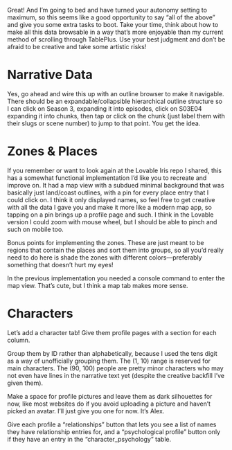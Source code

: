Great! And I’m going to bed and have turned your autonomy setting to maximum, so this seems like a good opportunity to say “all of the above” and give you some extra tasks to boot. Take your time, think about how to make all this data browsable in a way that’s more enjoyable than my current method of scrolling through TablePlus. Use your best judgment and don’t be afraid to be creative and take some artistic risks!

# Narrative Data
Yes, go ahead and wire this up with an outline browser to make it navigable. There should be an expandable/collapsible hierarchical outline structure so I can click on Season 3, expanding it into episodes, click on S03E04 expanding it into chunks, then tap or click on the chunk (just label them with their slugs or scene number) to jump to that point. You get the idea. 

# Zones & Places
If you remember or want to look again at the Lovable Iris repo I shared, this has a somewhat functional implementation I’d like you to recreate and improve on. It had a map view with a subdued minimal background that was basically just land/coast outlines, with a pin for every place entry that I could click on. I think it only displayed names, so feel free to get creative with all the data I gave you and make it more like a modern map app, so tapping on a pin brings up a profile page and such. I think in the Lovable version I could zoom with mouse wheel, but I should be able to pinch and such on mobile too. 

Bonus points for implementing the zones. These are just meant to be regions that contain the places and sort them into groups, so all you’d really need to do here is shade the zones with different colors—preferably something that doesn’t hurt my eyes!

In the previous implementation you needed a console command to enter the map view. That’s cute, but I think a map tab makes more sense. 
# Characters
Let’s add a character tab! Give them profile pages with a section for each column.

Group them by ID rather than alphabetically, because I used the tens digit as a way of unofficially grouping them. The (1, 10) range is reserved for main characters. The (90, 100) people are pretty minor characters who may not even have lines in the narrative text yet (despite the creative backfill I’ve given them). 

Make a space for profile pictures and leave them as dark silhouettes for now, like most websites do if you avoid uploading a picture and haven’t picked an avatar. I’ll just give you one for now. It’s Alex. 

Give each profile a “relationships” button that lets you see a list of names they have relationship entries for, and a “psychological profile” button only if they have an entry in the “character_psychology” table. 